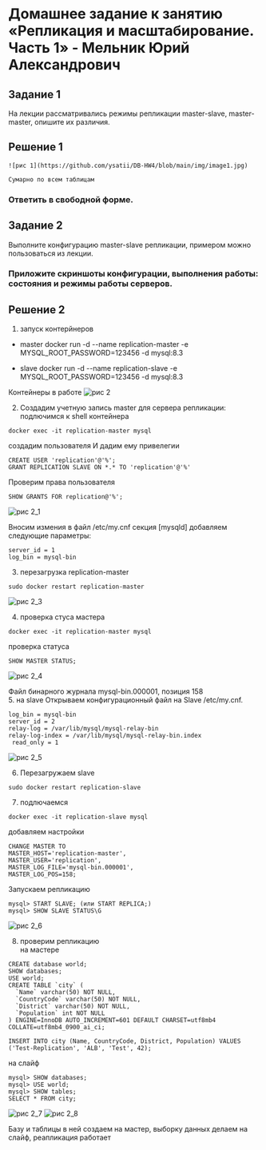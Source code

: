 # Домашнее задание к занятию «Репликация и масштабирование. Часть 1» - Мельник Юрий Александрович

## Задание 1
На лекции рассматривались режимы репликации master-slave, master-master, опишите их различия.


## Решение 1 
 
```
![рис 1](https://github.com/ysatii/DB-HW4/blob/main/img/image1.jpg)

Сумарно по всем таблицам 
```
### Ответить в свободной форме. 

## Задание 2
Выполните конфигурацию master-slave репликации, примером можно пользоваться из лекции.
### Приложите скриншоты конфигурации, выполнения работы: состояния и режимы работы серверов.

## Решение 2
1. запуск контерйнеров
- master 
   docker run -d --name replication-master -e MYSQL_ROOT_PASSWORD=123456 -d mysql:8.3

- slave
   docker run -d --name replication-slave -e MYSQL_ROOT_PASSWORD=123456 -d mysql:8.3

Контейнеры в работе 
![рис 2](https://github.com/ysatii/DB-HW6/blob/main/img/image2.jpg)

2.  Создадим учетную запись master для сервера репликации:
  подлючимся к shell контейнера
```
docker exec -it replication-master mysql
```
создадим пользователя И дадим ему привелегии  
```
CREATE USER 'replication'@'%';
GRANT REPLICATION SLAVE ON *.* TO 'replication'@'%'
```
Проверим права пользователя
```
SHOW GRANTS FOR replication@'%';
```
![рис 2_1](https://github.com/ysatii/DB-HW6/blob/main/img/image2_1.jpg)

Вносим измения в файл /etc/my.cnf
 секция [mysqld] добавляем следующие параметры:
```
server_id = 1  
log_bin = mysql-bin
```



3. перезагрузка replication-master  
```
sudo docker restart replication-master
``` 
![рис 2_3](https://github.com/ysatii/DB-HW6/blob/main/img/image2_3.jpg)

4. проверка стуса мастера
``` 
docker exec -it replication-master mysql
``` 

проверка статуса  
``` 
SHOW MASTER STATUS;
``` 

![рис 2_4](https://github.com/ysatii/DB-HW6/blob/main/img/image2_4.jpg)


Файл бинарного журнала mysql-bin.000001, позиция 158  
5. на slave Открываем конфигурационный файл на Slave /etc/my.cnf.  
``` 
log_bin = mysql-bin
server_id = 2
relay-log = /var/lib/mysql/mysql-relay-bin
relay-log-index = /var/lib/mysql/mysql-relay-bin.index
 read_only = 1
``` 
![рис 2_5](https://github.com/ysatii/DB-HW6/blob/main/img/image2_5.jpg)

6. Перезагружаем slave  
``` 
sudo docker restart replication-slave
``` 

7. подлючаемся
```
docker exec -it replication-slave mysql
```

добавляем настройки
```
CHANGE MASTER TO
MASTER_HOST='replication-master',
MASTER_USER='replication',
MASTER_LOG_FILE='mysql-bin.000001',
MASTER_LOG_POS=158;
```

Запускаем репликацию  
```
mysql> START SLAVE; (или START REPLICA;)
mysql> SHOW SLAVE STATUS\G
```

![рис 2_6](https://github.com/ysatii/DB-HW6/blob/main/img/image2_6.jpg)

8. проверим репликацию  
на мастере
```
CREATE database world;
SHOW databases;
USE world;
CREATE TABLE `city` (
  `Name` varchar(50) NOT NULL,
  `CountryCode` varchar(50) NOT NULL,
  `District` varchar(50) NOT NULL,
  `Population` int NOT NULL  
) ENGINE=InnoDB AUTO_INCREMENT=601 DEFAULT CHARSET=utf8mb4 COLLATE=utf8mb4_0900_ai_ci;

INSERT INTO city (Name, CountryCode, District, Population) VALUES
('Test-Replication', 'ALB', 'Test', 42);
```

на слайф
```
mysql> SHOW databases;
mysql> USE world;
mysql> SHOW tables;
SELECT * FROM city;
```

![рис 2_7](https://github.com/ysatii/DB-HW6/blob/main/img/image2_7.jpg)
![рис 2_8](https://github.com/ysatii/DB-HW6/blob/main/img/image2_8.jpg)

Базу и таблицы в ней создаем на мастер, выборку данных делаем на слайф, реапликация работает
 
